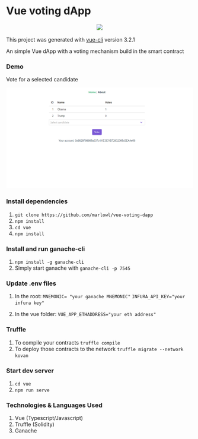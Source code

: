 # Vue voting dApp

<p align="center">		
  <img src="https://cdn-images-1.medium.com/max/1200/1*F1LChP2_EbsSPh4OPaJ7xA.png">		
 </p>
 
This project was generated with [vue-cli](https://github.com/vuejs/vue-cli) version 3.2.1

An simple Vue dApp with a voting mechanism build in the smart contract

### Demo
Vote for a selected candidate

![](screenshot.gif)

### Install dependencies
1. `git clone https://github.com/marlowl/vue-voting-dapp`
2. `npm install`
3. `cd vue`
4. `npm install`

### Install and run ganache-cli
1. `npm install -g ganache-cli`
2.  Simply start ganache with `ganache-cli -p 7545`

### Update .env files
1. In the root:
`MNEMONIC= "your ganache MNEMONIC"`
`INFURA_API_KEY="your infura key"`

2. In the vue folder:
`VUE_APP_ETHADDRESS="your eth address"`

### Truffle
1. To compile your contracts `truffle compile`
2. To deploy those contracts to the network `truffle migrate --network kovan`

### Start dev server
1. `cd vue`
2. `npm run serve`

### Technologies & Languages Used
1. Vue (Typescript/Javascript)
2. Truffle (Solidity)
3. Ganache


